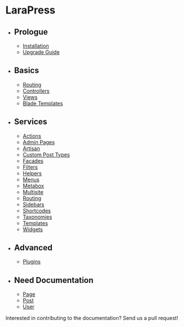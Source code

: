 # LaraPress

- ## Prologue
    - [Installation](/installation.md "Installation")
    - [Upgrade Guide](/upgrade-guide.md "Upgrade Guide")

- ##  Basics
    - [Routing](http://laravel.com/docs/5.7/routing "Routing")
    - [Controllers](http://laravel.com/docs/5.7/controllers "Controller")
    - [Views](http://laravel.com/docs/5.7/views "Views")
    - [Blade Templates](http://laravel.com/docs/5.7/blade "Blade Templates")
        
- ## Services
    - [Actions](/actions.md "Actions")
    - [Admin Pages](/admin.md "Admin Pages")
    - [Artisan](/artisan.md "Artisan")
    - [Custom Post Types](/custom-post-types.md "Custom Post Types")
    - [Facades](/facades.md "Facades")
    - [Filters](/filters.md "Filters")
    - [Helpers](/helpers.md "Helpers")
    - [Menus](/menus.md "Menus")
    - [Metabox](/metabox.md "Metabox")
    - [Multisite](/multisite.md "Multisite")
    - [Routing](/routing.md "Routing")
    - [Sidebars](/sidebars.md "Sidebars")
    - [Shortcodes](/shortcodes.md "Shortcodes")
    - [Taxonomies](/taxonomies.md "Taxonomies")
    - [Templates](/templates.md "Templates")
    - [Widgets](/widgets.md "Widgets")

- ## Advanced
    - [Plugins](/plugins.md "Plugins")
    
- ## Need Documentation
    - [Page](/page.md "Page")
    - [Post](/post.md "Post")
    - [User](/user.md "User")

Interested in contributing to the documentation? Send us a pull request!
